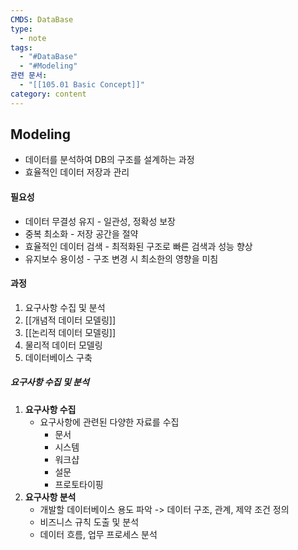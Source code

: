 ```yaml
---
CMDS: DataBase
type:
  - note
tags:
  - "#DataBase"
  - "#Modeling"
관련 문서:
  - "[[105.01 Basic Concept]]"
category: content
---
```

## Modeling
- 데이터를 분석하여 DB의 구조를 설계하는 과정
- 효율적인 데이터 저장과 관리

#### 필요성
- 데이터 무결성 유지 - 일관성, 정확성 보장
- 중복 최소화 - 저장 공간을 절약
- 효율적인 데이터 검색 - 최적화된 구조로 빠른 검색과 성능 향상
- 유지보수 용이성 - 구조 변경 시 최소한의 영향을 미침

#### 과정
1. 요구사항 수집 및 분석
2. [[개념적 데이터 모델링]]
3. [[논리적 데이터 모델링]]
4. 물리적 데이터 모델링
5. 데이터베이스 구축

##### 요구사항 수집 및 분석
1. **요구사항 수집**
	- 요구사항에 관련된 다양한 자료를 수집
		- 문서
		- 시스템
		- 워크샵
		- 설문
		- 프로토타이핑
2. **요구사항 분석**
	- 개발할 데이터베이스 용도 파악 -> 데이터 구조, 관계, 제약 조건 정의
	- 비즈니스 규칙 도출 및 분석
	- 데이터 흐름, 업무 프로세스 분석

